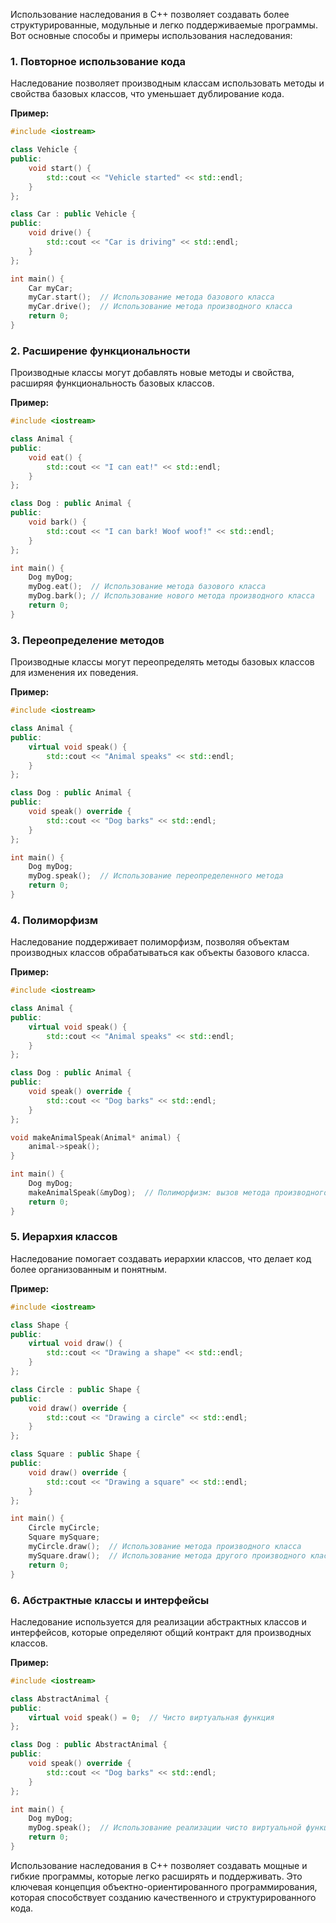Использование наследования в C++ позволяет создавать более структурированные, модульные и легко поддерживаемые программы. Вот основные способы и примеры использования наследования:

### 1. **Повторное использование кода**
   Наследование позволяет производным классам использовать методы и свойства базовых классов, что уменьшает дублирование кода.

   **Пример:**
   ```cpp
   #include <iostream>

   class Vehicle {
   public:
       void start() {
           std::cout << "Vehicle started" << std::endl;
       }
   };

   class Car : public Vehicle {
   public:
       void drive() {
           std::cout << "Car is driving" << std::endl;
       }
   };

   int main() {
       Car myCar;
       myCar.start();  // Использование метода базового класса
       myCar.drive();  // Использование метода производного класса
       return 0;
   }
   ```

### 2. **Расширение функциональности**
   Производные классы могут добавлять новые методы и свойства, расширяя функциональность базовых классов.

   **Пример:**
   ```cpp
   #include <iostream>

   class Animal {
   public:
       void eat() {
           std::cout << "I can eat!" << std::endl;
       }
   };

   class Dog : public Animal {
   public:
       void bark() {
           std::cout << "I can bark! Woof woof!" << std::endl;
       }
   };

   int main() {
       Dog myDog;
       myDog.eat();  // Использование метода базового класса
       myDog.bark(); // Использование нового метода производного класса
       return 0;
   }
   ```

### 3. **Переопределение методов**
   Производные классы могут переопределять методы базовых классов для изменения их поведения.

   **Пример:**
   ```cpp
   #include <iostream>

   class Animal {
   public:
       virtual void speak() {
           std::cout << "Animal speaks" << std::endl;
       }
   };

   class Dog : public Animal {
   public:
       void speak() override {
           std::cout << "Dog barks" << std::endl;
       }
   };

   int main() {
       Dog myDog;
       myDog.speak();  // Использование переопределенного метода
       return 0;
   }
   ```

### 4. **Полиморфизм**
   Наследование поддерживает полиморфизм, позволяя объектам производных классов обрабатываться как объекты базового класса.

   **Пример:**
   ```cpp
   #include <iostream>

   class Animal {
   public:
       virtual void speak() {
           std::cout << "Animal speaks" << std::endl;
       }
   };

   class Dog : public Animal {
   public:
       void speak() override {
           std::cout << "Dog barks" << std::endl;
       }
   };

   void makeAnimalSpeak(Animal* animal) {
       animal->speak();
   }

   int main() {
       Dog myDog;
       makeAnimalSpeak(&myDog);  // Полиморфизм: вызов метода производного класса через указатель на базовый класс
       return 0;
   }
   ```

### 5. **Иерархия классов**
   Наследование помогает создавать иерархии классов, что делает код более организованным и понятным.

   **Пример:**
   ```cpp
   #include <iostream>

   class Shape {
   public:
       virtual void draw() {
           std::cout << "Drawing a shape" << std::endl;
       }
   };

   class Circle : public Shape {
   public:
       void draw() override {
           std::cout << "Drawing a circle" << std::endl;
       }
   };

   class Square : public Shape {
   public:
       void draw() override {
           std::cout << "Drawing a square" << std::endl;
       }
   };

   int main() {
       Circle myCircle;
       Square mySquare;
       myCircle.draw();  // Использование метода производного класса
       mySquare.draw();  // Использование метода другого производного класса
       return 0;
   }
   ```

### 6. **Абстрактные классы и интерфейсы**
   Наследование используется для реализации абстрактных классов и интерфейсов, которые определяют общий контракт для производных классов.

   **Пример:**
   ```cpp
   #include <iostream>

   class AbstractAnimal {
   public:
       virtual void speak() = 0;  // Чисто виртуальная функция
   };

   class Dog : public AbstractAnimal {
   public:
       void speak() override {
           std::cout << "Dog barks" << std::endl;
       }
   };

   int main() {
       Dog myDog;
       myDog.speak();  // Использование реализации чисто виртуальной функции
       return 0;
   }
   ```

Использование наследования в C++ позволяет создавать мощные и гибкие программы, которые легко расширять и поддерживать. Это ключевая концепция объектно-ориентированного программирования, которая способствует созданию качественного и структурированного кода.